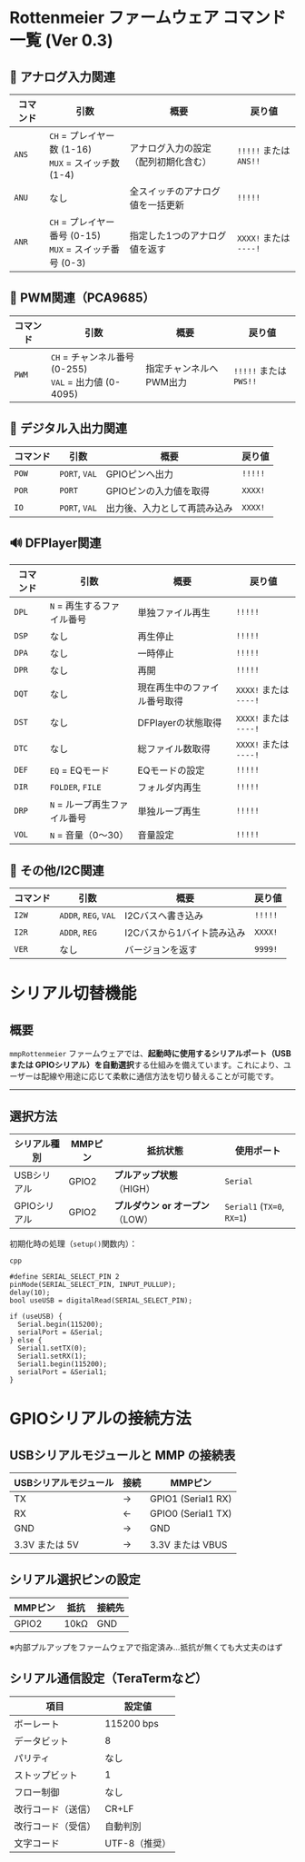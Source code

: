 # Rottenmeier ファームウェア コマンド一覧 (Ver 0.3)

## 🔶 アナログ入力関連

| コマンド | 引数                        | 概要                              | 戻り値      |
|----------|-----------------------------|-----------------------------------|-------------|
| `ANS`    | `CH` = プレイヤー数 (1-16) <br> `MUX` = スイッチ数 (1-4) | アナログ入力の設定（配列初期化含む） | `!!!!!` または `ANS!!` |
| `ANU`    | なし                        | 全スイッチのアナログ値を一括更新         | `!!!!!`     |
| `ANR`    | `CH` = プレイヤー番号 (0-15) <br> `MUX` = スイッチ番号 (0-3) | 指定した1つのアナログ値を返す           | `XXXX!` または `----!` |

## 🔷 PWM関連（PCA9685）

| コマンド | 引数                              | 概要                         | 戻り値          |
|----------|-----------------------------------|------------------------------|-----------------|
| `PWM`    | `CH` = チャンネル番号 (0-255) <br> `VAL` = 出力値 (0-4095) | 指定チャンネルへPWM出力        | `!!!!!` または `PWS!!` |

## 🔸 デジタル入出力関連

| コマンド | 引数                              | 概要                         | 戻り値        |
|----------|-----------------------------------|------------------------------|---------------|
| `POW`    | `PORT`, `VAL`                     | GPIOピンへ出力               | `!!!!!`       |
| `POR`    | `PORT`                            | GPIOピンの入力値を取得        | `XXXX!`       |
| `IO`     | `PORT`, `VAL`                     | 出力後、入力として再読み込み   | `XXXX!`       |

## 🔊 DFPlayer関連

| コマンド | 引数                       | 概要                     | 戻り値            |
|----------|----------------------------|--------------------------|-------------------|
| `DPL`    | `N` = 再生するファイル番号 | 単独ファイル再生           | `!!!!!`           |
| `DSP`    | なし                       | 再生停止                   | `!!!!!`           |
| `DPA`    | なし                       | 一時停止                   | `!!!!!`           |
| `DPR`    | なし                       | 再開                       | `!!!!!`           |
| `DQT`    | なし                       | 現在再生中のファイル番号取得 | `XXXX!` または `----!` |
| `DST`    | なし                       | DFPlayerの状態取得         | `XXXX!` または `----!` |
| `DTC`    | なし                       | 総ファイル数取得            | `XXXX!` または `----!` |
| `DEF`    | `EQ` = EQモード            | EQモードの設定              | `!!!!!`           |
| `DIR`    | `FOLDER`, `FILE`           | フォルダ内再生              | `!!!!!`           |
| `DRP`    | `N` = ループ再生ファイル番号 | 単独ループ再生              | `!!!!!`           |
| `VOL`    | `N` = 音量（0〜30）        | 音量設定                    | `!!!!!`           |

## 🧩 その他/I2C関連

| コマンド | 引数                              | 概要                         | 戻り値        |
|----------|-----------------------------------|------------------------------|---------------|
| `I2W`    | `ADDR`, `REG`, `VAL`              | I2Cバスへ書き込み             | `!!!!!`       |
| `I2R`    | `ADDR`, `REG`                     | I2Cバスから1バイト読み込み     | `XXXX!`       |
| `VER`    | なし                               | バージョンを返す              | `9999!`       |


# シリアル切替機能

## 概要

`mmpRottenmeier` ファームウェアでは、**起動時に使用するシリアルポート（USB または GPIOシリアル）を自動選択**する仕組みを備えています。これにより、ユーザーは配線や用途に応じて柔軟に通信方法を切り替えることが可能です。

---

## 選択方法

| シリアル種別 | MMPピン     | 抵抗状態             | 使用ポート    |
|--------------|--------------|----------------------|----------------|
| USBシリアル   | GPIO2        | **プルアップ状態**（HIGH） | `Serial`       |
| GPIOシリアル  | GPIO2        | **プルダウン or オープン**（LOW） | `Serial1` (`TX=0`, `RX=1`) |

初期化時の処理（`setup()`関数内）：

```
cpp

#define SERIAL_SELECT_PIN 2
pinMode(SERIAL_SELECT_PIN, INPUT_PULLUP);
delay(10);
bool useUSB = digitalRead(SERIAL_SELECT_PIN);

if (useUSB) {
  Serial.begin(115200);
  serialPort = &Serial;
} else {
  Serial1.setTX(0);
  Serial1.setRX(1);
  Serial1.begin(115200);
  serialPort = &Serial1;
}
```

# GPIOシリアルの接続方法

## USBシリアルモジュールと MMP の接続表

| USBシリアルモジュール | 接続 | MMPピン        |
| ------------ | -- | ------------------ |
| TX           | →  | GPIO1 (Serial1 RX) |
| RX           | ←  | GPIO0 (Serial1 TX) |
| GND          | →  | GND                |
| 3.3V または 5V  | →  | 3.3V または VBUS      |

## シリアル選択ピンの設定
| MMPピン | 抵抗   | 接続先 |
| -------- | ---- | --- |
| GPIO2    | 10kΩ | GND |
※内部プルアップをファームウェアで指定済み...抵抗が無くても大丈夫のはず

## シリアル通信設定（TeraTermなど）
| 項目        | 設定値        |
| --------- | ---------- |
| ボーレート     | 115200 bps |
| データビット    | 8          |
| パリティ      | なし         |
| ストップビット   | 1          |
| フロー制御     | なし         |
| 改行コード（送信） | CR+LF      |
| 改行コード（受信） | 自動判別       |
| 文字コード     | UTF-8（推奨）  |